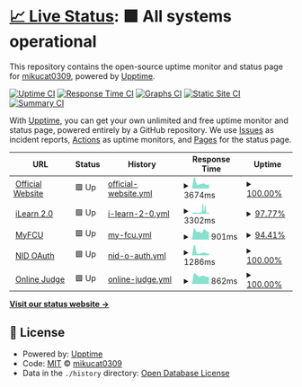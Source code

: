 # [📈 Live Status](https://status2.fcu.mikuc.at): <!--live status--> **🟩 All systems operational**

This repository contains the open-source uptime monitor and status page for [mikucat0309](https://status2.fcu.mikuc.at), powered by [Upptime](https://github.com/upptime/upptime).

[![Uptime CI](https://github.com/mikucat0309/upptime/workflows/Uptime%20CI/badge.svg)](https://github.com/mikucat0309/upptime/actions?query=workflow%3A%22Uptime+CI%22)
[![Response Time CI](https://github.com/mikucat0309/upptime/workflows/Response%20Time%20CI/badge.svg)](https://github.com/mikucat0309/upptime/actions?query=workflow%3A%22Response+Time+CI%22)
[![Graphs CI](https://github.com/mikucat0309/upptime/workflows/Graphs%20CI/badge.svg)](https://github.com/mikucat0309/upptime/actions?query=workflow%3A%22Graphs+CI%22)
[![Static Site CI](https://github.com/mikucat0309/upptime/workflows/Static%20Site%20CI/badge.svg)](https://github.com/mikucat0309/upptime/actions?query=workflow%3A%22Static+Site+CI%22)
[![Summary CI](https://github.com/mikucat0309/upptime/workflows/Summary%20CI/badge.svg)](https://github.com/mikucat0309/upptime/actions?query=workflow%3A%22Summary+CI%22)

With [Upptime](https://upptime.js.org), you can get your own unlimited and free uptime monitor and status page, powered entirely by a GitHub repository. We use [Issues](https://github.com/mikucat0309/upptime/issues) as incident reports, [Actions](https://github.com/mikucat0309/upptime/actions) as uptime monitors, and [Pages](https://status2.fcu.mikuc.at) for the status page.

<!--start: status pages-->
<!-- This summary is generated by Upptime (https://github.com/upptime/upptime) -->
<!-- Do not edit this manually, your changes will be overwritten -->
<!-- prettier-ignore -->
| URL | Status | History | Response Time | Uptime |
| --- | ------ | ------- | ------------- | ------ |
| <img alt="" src="https://icons.duckduckgo.com/ip3/www.fcu.edu.tw.ico" height="13"> [Official Website](https://www.fcu.edu.tw/) | 🟩 Up | [official-website.yml](https://github.com/mikucat0309/upptime/commits/HEAD/history/official-website.yml) | <details><summary><img alt="Response time graph" src="./graphs/official-website/response-time-week.png" height="20"> 3674ms</summary><br><a href="https://status.fcu.mikuc.at/history/official-website"><img alt="Response time 3201" src="https://img.shields.io/endpoint?url=https%3A%2F%2Fraw.githubusercontent.com%2Fmikucat0309%2Fupptime%2FHEAD%2Fapi%2Fofficial-website%2Fresponse-time.json"></a><br><a href="https://status.fcu.mikuc.at/history/official-website"><img alt="24-hour response time 2978" src="https://img.shields.io/endpoint?url=https%3A%2F%2Fraw.githubusercontent.com%2Fmikucat0309%2Fupptime%2FHEAD%2Fapi%2Fofficial-website%2Fresponse-time-day.json"></a><br><a href="https://status.fcu.mikuc.at/history/official-website"><img alt="7-day response time 3674" src="https://img.shields.io/endpoint?url=https%3A%2F%2Fraw.githubusercontent.com%2Fmikucat0309%2Fupptime%2FHEAD%2Fapi%2Fofficial-website%2Fresponse-time-week.json"></a><br><a href="https://status.fcu.mikuc.at/history/official-website"><img alt="30-day response time 3311" src="https://img.shields.io/endpoint?url=https%3A%2F%2Fraw.githubusercontent.com%2Fmikucat0309%2Fupptime%2FHEAD%2Fapi%2Fofficial-website%2Fresponse-time-month.json"></a><br><a href="https://status.fcu.mikuc.at/history/official-website"><img alt="1-year response time 3201" src="https://img.shields.io/endpoint?url=https%3A%2F%2Fraw.githubusercontent.com%2Fmikucat0309%2Fupptime%2FHEAD%2Fapi%2Fofficial-website%2Fresponse-time-year.json"></a></details> | <details><summary><a href="https://status.fcu.mikuc.at/history/official-website">100.00%</a></summary><a href="https://status.fcu.mikuc.at/history/official-website"><img alt="All-time uptime 100.00%" src="https://img.shields.io/endpoint?url=https%3A%2F%2Fraw.githubusercontent.com%2Fmikucat0309%2Fupptime%2FHEAD%2Fapi%2Fofficial-website%2Fuptime.json"></a><br><a href="https://status.fcu.mikuc.at/history/official-website"><img alt="24-hour uptime 100.00%" src="https://img.shields.io/endpoint?url=https%3A%2F%2Fraw.githubusercontent.com%2Fmikucat0309%2Fupptime%2FHEAD%2Fapi%2Fofficial-website%2Fuptime-day.json"></a><br><a href="https://status.fcu.mikuc.at/history/official-website"><img alt="7-day uptime 100.00%" src="https://img.shields.io/endpoint?url=https%3A%2F%2Fraw.githubusercontent.com%2Fmikucat0309%2Fupptime%2FHEAD%2Fapi%2Fofficial-website%2Fuptime-week.json"></a><br><a href="https://status.fcu.mikuc.at/history/official-website"><img alt="30-day uptime 100.00%" src="https://img.shields.io/endpoint?url=https%3A%2F%2Fraw.githubusercontent.com%2Fmikucat0309%2Fupptime%2FHEAD%2Fapi%2Fofficial-website%2Fuptime-month.json"></a><br><a href="https://status.fcu.mikuc.at/history/official-website"><img alt="1-year uptime 100.00%" src="https://img.shields.io/endpoint?url=https%3A%2F%2Fraw.githubusercontent.com%2Fmikucat0309%2Fupptime%2FHEAD%2Fapi%2Fofficial-website%2Fuptime-year.json"></a></details>
| <img alt="" src="https://icons.duckduckgo.com/ip3/ilearn2.fcu.edu.tw.ico" height="13"> [iLearn 2.0](https://ilearn2.fcu.edu.tw/) | 🟩 Up | [i-learn-2-0.yml](https://github.com/mikucat0309/upptime/commits/HEAD/history/i-learn-2-0.yml) | <details><summary><img alt="Response time graph" src="./graphs/i-learn-2-0/response-time-week.png" height="20"> 3302ms</summary><br><a href="https://status.fcu.mikuc.at/history/i-learn-2-0"><img alt="Response time 2557" src="https://img.shields.io/endpoint?url=https%3A%2F%2Fraw.githubusercontent.com%2Fmikucat0309%2Fupptime%2FHEAD%2Fapi%2Fi-learn-2-0%2Fresponse-time.json"></a><br><a href="https://status.fcu.mikuc.at/history/i-learn-2-0"><img alt="24-hour response time 1457" src="https://img.shields.io/endpoint?url=https%3A%2F%2Fraw.githubusercontent.com%2Fmikucat0309%2Fupptime%2FHEAD%2Fapi%2Fi-learn-2-0%2Fresponse-time-day.json"></a><br><a href="https://status.fcu.mikuc.at/history/i-learn-2-0"><img alt="7-day response time 3302" src="https://img.shields.io/endpoint?url=https%3A%2F%2Fraw.githubusercontent.com%2Fmikucat0309%2Fupptime%2FHEAD%2Fapi%2Fi-learn-2-0%2Fresponse-time-week.json"></a><br><a href="https://status.fcu.mikuc.at/history/i-learn-2-0"><img alt="30-day response time 2522" src="https://img.shields.io/endpoint?url=https%3A%2F%2Fraw.githubusercontent.com%2Fmikucat0309%2Fupptime%2FHEAD%2Fapi%2Fi-learn-2-0%2Fresponse-time-month.json"></a><br><a href="https://status.fcu.mikuc.at/history/i-learn-2-0"><img alt="1-year response time 2557" src="https://img.shields.io/endpoint?url=https%3A%2F%2Fraw.githubusercontent.com%2Fmikucat0309%2Fupptime%2FHEAD%2Fapi%2Fi-learn-2-0%2Fresponse-time-year.json"></a></details> | <details><summary><a href="https://status.fcu.mikuc.at/history/i-learn-2-0">97.77%</a></summary><a href="https://status.fcu.mikuc.at/history/i-learn-2-0"><img alt="All-time uptime 97.54%" src="https://img.shields.io/endpoint?url=https%3A%2F%2Fraw.githubusercontent.com%2Fmikucat0309%2Fupptime%2FHEAD%2Fapi%2Fi-learn-2-0%2Fuptime.json"></a><br><a href="https://status.fcu.mikuc.at/history/i-learn-2-0"><img alt="24-hour uptime 97.33%" src="https://img.shields.io/endpoint?url=https%3A%2F%2Fraw.githubusercontent.com%2Fmikucat0309%2Fupptime%2FHEAD%2Fapi%2Fi-learn-2-0%2Fuptime-day.json"></a><br><a href="https://status.fcu.mikuc.at/history/i-learn-2-0"><img alt="7-day uptime 97.77%" src="https://img.shields.io/endpoint?url=https%3A%2F%2Fraw.githubusercontent.com%2Fmikucat0309%2Fupptime%2FHEAD%2Fapi%2Fi-learn-2-0%2Fuptime-week.json"></a><br><a href="https://status.fcu.mikuc.at/history/i-learn-2-0"><img alt="30-day uptime 97.53%" src="https://img.shields.io/endpoint?url=https%3A%2F%2Fraw.githubusercontent.com%2Fmikucat0309%2Fupptime%2FHEAD%2Fapi%2Fi-learn-2-0%2Fuptime-month.json"></a><br><a href="https://status.fcu.mikuc.at/history/i-learn-2-0"><img alt="1-year uptime 97.54%" src="https://img.shields.io/endpoint?url=https%3A%2F%2Fraw.githubusercontent.com%2Fmikucat0309%2Fupptime%2FHEAD%2Fapi%2Fi-learn-2-0%2Fuptime-year.json"></a></details>
| <img alt="" src="https://icons.duckduckgo.com/ip3/myfcu.fcu.edu.tw.ico" height="13"> [MyFCU](https://myfcu.fcu.edu.tw/) | 🟩 Up | [my-fcu.yml](https://github.com/mikucat0309/upptime/commits/HEAD/history/my-fcu.yml) | <details><summary><img alt="Response time graph" src="./graphs/my-fcu/response-time-week.png" height="20"> 901ms</summary><br><a href="https://status.fcu.mikuc.at/history/my-fcu"><img alt="Response time 1200" src="https://img.shields.io/endpoint?url=https%3A%2F%2Fraw.githubusercontent.com%2Fmikucat0309%2Fupptime%2FHEAD%2Fapi%2Fmy-fcu%2Fresponse-time.json"></a><br><a href="https://status.fcu.mikuc.at/history/my-fcu"><img alt="24-hour response time 788" src="https://img.shields.io/endpoint?url=https%3A%2F%2Fraw.githubusercontent.com%2Fmikucat0309%2Fupptime%2FHEAD%2Fapi%2Fmy-fcu%2Fresponse-time-day.json"></a><br><a href="https://status.fcu.mikuc.at/history/my-fcu"><img alt="7-day response time 901" src="https://img.shields.io/endpoint?url=https%3A%2F%2Fraw.githubusercontent.com%2Fmikucat0309%2Fupptime%2FHEAD%2Fapi%2Fmy-fcu%2Fresponse-time-week.json"></a><br><a href="https://status.fcu.mikuc.at/history/my-fcu"><img alt="30-day response time 1505" src="https://img.shields.io/endpoint?url=https%3A%2F%2Fraw.githubusercontent.com%2Fmikucat0309%2Fupptime%2FHEAD%2Fapi%2Fmy-fcu%2Fresponse-time-month.json"></a><br><a href="https://status.fcu.mikuc.at/history/my-fcu"><img alt="1-year response time 1200" src="https://img.shields.io/endpoint?url=https%3A%2F%2Fraw.githubusercontent.com%2Fmikucat0309%2Fupptime%2FHEAD%2Fapi%2Fmy-fcu%2Fresponse-time-year.json"></a></details> | <details><summary><a href="https://status.fcu.mikuc.at/history/my-fcu">94.41%</a></summary><a href="https://status.fcu.mikuc.at/history/my-fcu"><img alt="All-time uptime 99.27%" src="https://img.shields.io/endpoint?url=https%3A%2F%2Fraw.githubusercontent.com%2Fmikucat0309%2Fupptime%2FHEAD%2Fapi%2Fmy-fcu%2Fuptime.json"></a><br><a href="https://status.fcu.mikuc.at/history/my-fcu"><img alt="24-hour uptime 100.00%" src="https://img.shields.io/endpoint?url=https%3A%2F%2Fraw.githubusercontent.com%2Fmikucat0309%2Fupptime%2FHEAD%2Fapi%2Fmy-fcu%2Fuptime-day.json"></a><br><a href="https://status.fcu.mikuc.at/history/my-fcu"><img alt="7-day uptime 94.41%" src="https://img.shields.io/endpoint?url=https%3A%2F%2Fraw.githubusercontent.com%2Fmikucat0309%2Fupptime%2FHEAD%2Fapi%2Fmy-fcu%2Fuptime-week.json"></a><br><a href="https://status.fcu.mikuc.at/history/my-fcu"><img alt="30-day uptime 98.65%" src="https://img.shields.io/endpoint?url=https%3A%2F%2Fraw.githubusercontent.com%2Fmikucat0309%2Fupptime%2FHEAD%2Fapi%2Fmy-fcu%2Fuptime-month.json"></a><br><a href="https://status.fcu.mikuc.at/history/my-fcu"><img alt="1-year uptime 99.27%" src="https://img.shields.io/endpoint?url=https%3A%2F%2Fraw.githubusercontent.com%2Fmikucat0309%2Fupptime%2FHEAD%2Fapi%2Fmy-fcu%2Fuptime-year.json"></a></details>
| <img alt="" src="https://icons.duckduckgo.com/ip3/opendata.fcu.edu.tw.ico" height="13"> [NID OAuth](https://opendata.fcu.edu.tw/) | 🟩 Up | [nid-o-auth.yml](https://github.com/mikucat0309/upptime/commits/HEAD/history/nid-o-auth.yml) | <details><summary><img alt="Response time graph" src="./graphs/nid-o-auth/response-time-week.png" height="20"> 1286ms</summary><br><a href="https://status.fcu.mikuc.at/history/nid-o-auth"><img alt="Response time 1175" src="https://img.shields.io/endpoint?url=https%3A%2F%2Fraw.githubusercontent.com%2Fmikucat0309%2Fupptime%2FHEAD%2Fapi%2Fnid-o-auth%2Fresponse-time.json"></a><br><a href="https://status.fcu.mikuc.at/history/nid-o-auth"><img alt="24-hour response time 745" src="https://img.shields.io/endpoint?url=https%3A%2F%2Fraw.githubusercontent.com%2Fmikucat0309%2Fupptime%2FHEAD%2Fapi%2Fnid-o-auth%2Fresponse-time-day.json"></a><br><a href="https://status.fcu.mikuc.at/history/nid-o-auth"><img alt="7-day response time 1286" src="https://img.shields.io/endpoint?url=https%3A%2F%2Fraw.githubusercontent.com%2Fmikucat0309%2Fupptime%2FHEAD%2Fapi%2Fnid-o-auth%2Fresponse-time-week.json"></a><br><a href="https://status.fcu.mikuc.at/history/nid-o-auth"><img alt="30-day response time 1290" src="https://img.shields.io/endpoint?url=https%3A%2F%2Fraw.githubusercontent.com%2Fmikucat0309%2Fupptime%2FHEAD%2Fapi%2Fnid-o-auth%2Fresponse-time-month.json"></a><br><a href="https://status.fcu.mikuc.at/history/nid-o-auth"><img alt="1-year response time 1175" src="https://img.shields.io/endpoint?url=https%3A%2F%2Fraw.githubusercontent.com%2Fmikucat0309%2Fupptime%2FHEAD%2Fapi%2Fnid-o-auth%2Fresponse-time-year.json"></a></details> | <details><summary><a href="https://status.fcu.mikuc.at/history/nid-o-auth">100.00%</a></summary><a href="https://status.fcu.mikuc.at/history/nid-o-auth"><img alt="All-time uptime 99.93%" src="https://img.shields.io/endpoint?url=https%3A%2F%2Fraw.githubusercontent.com%2Fmikucat0309%2Fupptime%2FHEAD%2Fapi%2Fnid-o-auth%2Fuptime.json"></a><br><a href="https://status.fcu.mikuc.at/history/nid-o-auth"><img alt="24-hour uptime 100.00%" src="https://img.shields.io/endpoint?url=https%3A%2F%2Fraw.githubusercontent.com%2Fmikucat0309%2Fupptime%2FHEAD%2Fapi%2Fnid-o-auth%2Fuptime-day.json"></a><br><a href="https://status.fcu.mikuc.at/history/nid-o-auth"><img alt="7-day uptime 100.00%" src="https://img.shields.io/endpoint?url=https%3A%2F%2Fraw.githubusercontent.com%2Fmikucat0309%2Fupptime%2FHEAD%2Fapi%2Fnid-o-auth%2Fuptime-week.json"></a><br><a href="https://status.fcu.mikuc.at/history/nid-o-auth"><img alt="30-day uptime 99.93%" src="https://img.shields.io/endpoint?url=https%3A%2F%2Fraw.githubusercontent.com%2Fmikucat0309%2Fupptime%2FHEAD%2Fapi%2Fnid-o-auth%2Fuptime-month.json"></a><br><a href="https://status.fcu.mikuc.at/history/nid-o-auth"><img alt="1-year uptime 99.93%" src="https://img.shields.io/endpoint?url=https%3A%2F%2Fraw.githubusercontent.com%2Fmikucat0309%2Fupptime%2FHEAD%2Fapi%2Fnid-o-auth%2Fuptime-year.json"></a></details>
| <img alt="" src="https://icons.duckduckgo.com/ip3/oj.fcu.edu.tw.ico" height="13"> [Online Judge](https://oj.fcu.edu.tw/) | 🟩 Up | [online-judge.yml](https://github.com/mikucat0309/upptime/commits/HEAD/history/online-judge.yml) | <details><summary><img alt="Response time graph" src="./graphs/online-judge/response-time-week.png" height="20"> 862ms</summary><br><a href="https://status.fcu.mikuc.at/history/online-judge"><img alt="Response time 1140" src="https://img.shields.io/endpoint?url=https%3A%2F%2Fraw.githubusercontent.com%2Fmikucat0309%2Fupptime%2FHEAD%2Fapi%2Fonline-judge%2Fresponse-time.json"></a><br><a href="https://status.fcu.mikuc.at/history/online-judge"><img alt="24-hour response time 751" src="https://img.shields.io/endpoint?url=https%3A%2F%2Fraw.githubusercontent.com%2Fmikucat0309%2Fupptime%2FHEAD%2Fapi%2Fonline-judge%2Fresponse-time-day.json"></a><br><a href="https://status.fcu.mikuc.at/history/online-judge"><img alt="7-day response time 862" src="https://img.shields.io/endpoint?url=https%3A%2F%2Fraw.githubusercontent.com%2Fmikucat0309%2Fupptime%2FHEAD%2Fapi%2Fonline-judge%2Fresponse-time-week.json"></a><br><a href="https://status.fcu.mikuc.at/history/online-judge"><img alt="30-day response time 1271" src="https://img.shields.io/endpoint?url=https%3A%2F%2Fraw.githubusercontent.com%2Fmikucat0309%2Fupptime%2FHEAD%2Fapi%2Fonline-judge%2Fresponse-time-month.json"></a><br><a href="https://status.fcu.mikuc.at/history/online-judge"><img alt="1-year response time 1140" src="https://img.shields.io/endpoint?url=https%3A%2F%2Fraw.githubusercontent.com%2Fmikucat0309%2Fupptime%2FHEAD%2Fapi%2Fonline-judge%2Fresponse-time-year.json"></a></details> | <details><summary><a href="https://status.fcu.mikuc.at/history/online-judge">100.00%</a></summary><a href="https://status.fcu.mikuc.at/history/online-judge"><img alt="All-time uptime 99.95%" src="https://img.shields.io/endpoint?url=https%3A%2F%2Fraw.githubusercontent.com%2Fmikucat0309%2Fupptime%2FHEAD%2Fapi%2Fonline-judge%2Fuptime.json"></a><br><a href="https://status.fcu.mikuc.at/history/online-judge"><img alt="24-hour uptime 100.00%" src="https://img.shields.io/endpoint?url=https%3A%2F%2Fraw.githubusercontent.com%2Fmikucat0309%2Fupptime%2FHEAD%2Fapi%2Fonline-judge%2Fuptime-day.json"></a><br><a href="https://status.fcu.mikuc.at/history/online-judge"><img alt="7-day uptime 100.00%" src="https://img.shields.io/endpoint?url=https%3A%2F%2Fraw.githubusercontent.com%2Fmikucat0309%2Fupptime%2FHEAD%2Fapi%2Fonline-judge%2Fuptime-week.json"></a><br><a href="https://status.fcu.mikuc.at/history/online-judge"><img alt="30-day uptime 99.94%" src="https://img.shields.io/endpoint?url=https%3A%2F%2Fraw.githubusercontent.com%2Fmikucat0309%2Fupptime%2FHEAD%2Fapi%2Fonline-judge%2Fuptime-month.json"></a><br><a href="https://status.fcu.mikuc.at/history/online-judge"><img alt="1-year uptime 99.95%" src="https://img.shields.io/endpoint?url=https%3A%2F%2Fraw.githubusercontent.com%2Fmikucat0309%2Fupptime%2FHEAD%2Fapi%2Fonline-judge%2Fuptime-year.json"></a></details>

<!--end: status pages-->

[**Visit our status website →**](https://status2.fcu.mikuc.at)

## 📄 License

- Powered by: [Upptime](https://github.com/upptime/upptime)
- Code: [MIT](./LICENSE) © [mikucat0309](https://status2.fcu.mikuc.at)
- Data in the `./history` directory: [Open Database License](https://opendatacommons.org/licenses/odbl/1-0/)
